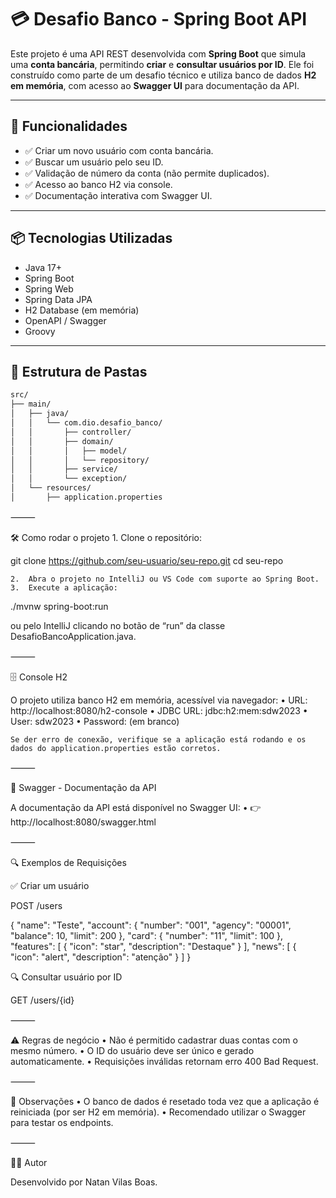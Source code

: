 
# 💳 Desafio Banco - Spring Boot API

Este projeto é uma API REST desenvolvida com **Spring Boot** que simula uma **conta bancária**, permitindo **criar** e **consultar usuários por ID**. Ele foi construído como parte de um desafio técnico e utiliza banco de dados **H2 em memória**, com acesso ao **Swagger UI** para documentação da API.

---

## 🚀 Funcionalidades

- ✅ Criar um novo usuário com conta bancária.
- ✅ Buscar um usuário pelo seu ID.
- ✅ Validação de número da conta (não permite duplicados).
- ✅ Acesso ao banco H2 via console.
- ✅ Documentação interativa com Swagger UI.

---

## 📦 Tecnologias Utilizadas

- Java 17+
- Spring Boot
- Spring Web
- Spring Data JPA
- H2 Database (em memória)
- OpenAPI / Swagger
- Groovy

---

## 📁 Estrutura de Pastas

```bash
src/
├── main/
│   ├── java/
│   │   └── com.dio.desafio_banco/
│   │       ├── controller/
│   │       ├── domain/
│   │       │   ├── model/
│   │       │   └── repository/
│   │       ├── service/
│   │       └── exception/
│   └── resources/
│       ├── application.properties

```

⸻

🛠 Como rodar o projeto
	1.	Clone o repositório:

git clone https://github.com/seu-usuario/seu-repo.git
cd seu-repo

	2.	Abra o projeto no IntelliJ ou VS Code com suporte ao Spring Boot.
	3.	Execute a aplicação:

./mvnw spring-boot:run

ou pelo IntelliJ clicando no botão de “run” da classe DesafioBancoApplication.java.

⸻

🗄️ Console H2

O projeto utiliza banco H2 em memória, acessível via navegador:
	•	URL: http://localhost:8080/h2-console
	•	JDBC URL: jdbc:h2:mem:sdw2023
	•	User: sdw2023
	•	Password: (em branco)

	Se der erro de conexão, verifique se a aplicação está rodando e os dados do application.properties estão corretos.

⸻

📖 Swagger - Documentação da API

A documentação da API está disponível no Swagger UI:
	•	👉 http://localhost:8080/swagger.html

⸻

🔍 Exemplos de Requisições

✅ Criar um usuário

POST /users

{
  "name": "Teste",
  "account": {
    "number": "001",
    "agency": "00001",
    "balance": 10,
    "limit": 200
  },
  "card": {
    "number": "11",
    "limit": 100
  },
  "features": [
  {
      "icon": "star",
      "description": "Destaque"
    }
  ],
  "news": [
    {
      "icon": "alert",
      "description": "atenção"
    }
  ]
}

🔍 Consultar usuário por ID

GET /users/{id}

⸻

⚠️ Regras de negócio
	•	Não é permitido cadastrar duas contas com o mesmo número.
	•	O ID do usuário deve ser único e gerado automaticamente.
	•	Requisições inválidas retornam erro 400 Bad Request.

⸻

📌 Observações
	•	O banco de dados é resetado toda vez que a aplicação é reiniciada (por ser H2 em memória).
	•	Recomendado utilizar o Swagger para testar os endpoints.

⸻

👨‍💻 Autor

Desenvolvido por Natan Vilas Boas.
